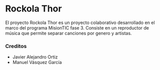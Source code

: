# Rockola Thor

El proyecto Rockola Thor es un proyecto colaborativo desarrollado en el marco del programa MisionTIC fase 3. Consiste en un reproductor de música que permite separar canciones por genero y artistas.


### Creditos

- Javier Alejandro Ortiz
- Manuel Vásquez García
